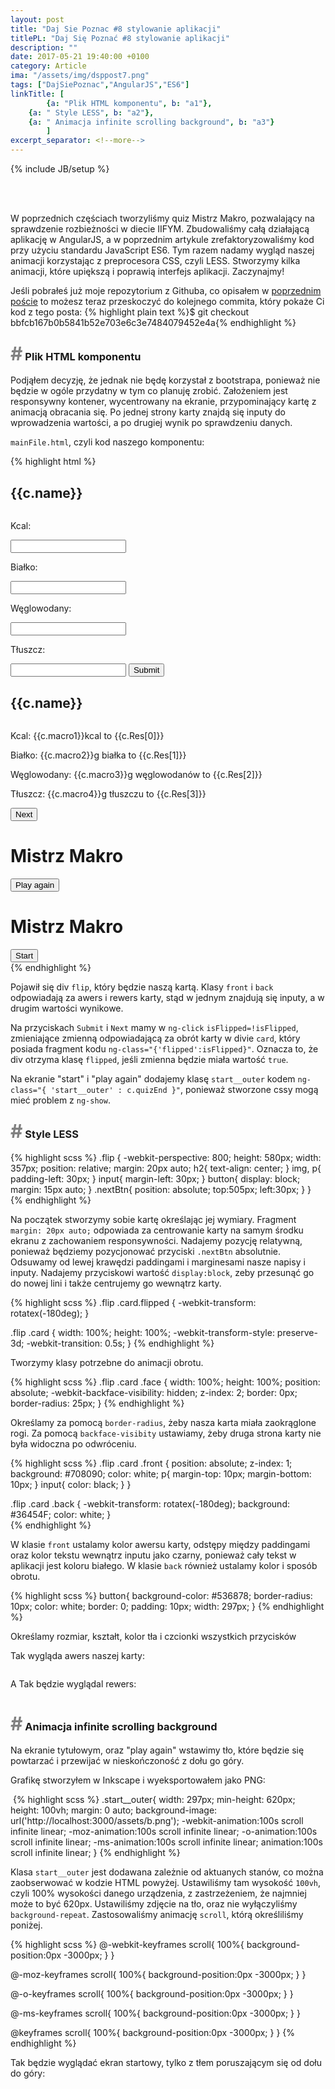 ```yaml
---
layout: post
title: "Daj Sie Poznac #8 stylowanie aplikacji"
titlePL: "Daj Się Poznać #8 stylowanie aplikacji"
description: ""
date: 2017-05-21 19:40:00 +0100
category: Article
ima: "/assets/img/dsppost7.png"
tags: ["DajSiePoznac","AngularJS","ES6"]
linkTitle: [ 
		{a: "Plik HTML komponentu", b: "a1"},
    {a: " Style LESS", b: "a2"},
    {a: " Animacja infinite scrolling background", b: "a3"}
		]
excerpt_separator: <!--more-->
---
```

{% include JB/setup %}
<!-- {% highlight js %} 
{% endhighlight %} -->
<center>	
<img src="{{ site.baseurl }}/assets/img/DSP.png" alt="" style="display: inline-block; padding-right: 20px;">
<img src="{{ site.baseurl }}/assets/img/angular.png" alt="" style="display: inline-block;">
</center><br>
<p>W poprzednich częściach tworzyliśmy quiz Mistrz Makro, pozwalający na sprawdzenie rozbieżności w diecie IIFYM. Zbudowaliśmy całą działającą aplikację w AngularJS, a w poprzednim artykule zrefaktoryzowaliśmy kod przy użyciu standardu JavaScript ES6. Tym razem nadamy wygląd naszej animacji korzystając z preprocesora CSS, czyli LESS. Stworzymy kilka animacji, które upiększą i poprawią interfejs aplikacji. Zaczynajmy!</p><!--more-->

<x>Jeśli pobrałeś już moje repozytorium z Githuba, co opisałem w <a href="http://www.idaszak.com/article/2017/03/23/daj-sie-poznac-2-projekt-konkursowy-mistrzmakro">poprzednim poście</a> to możesz teraz przeskoczyć do kolejnego commita, który pokaże Ci kod z tego posta:</x>
{% highlight plain text %}$ git checkout bbfcb167b0b5841b52e703e6c3e7484079452e4a{% endhighlight %}

<h3 id="a1"><span style="color:gray; font-size: 30px;">#</span> Plik HTML komponentu</h3>
<p>Podjąłem decyzję, że jednak nie będę korzystał z bootstrapa, ponieważ nie będzie w ogóle przydatny w tym co planuję zrobić. Założeniem jest responsywny kontener, wycentrowany na ekranie, przypominający kartę z animacją obracania się. Po jednej strony karty znajdą się inputy do wprowadzenia wartości, a po drugiej wynik po sprawdzeniu danych.</p>
<p><code>mainFile.html</code>, czyli kod naszego komponentu:</p>
{% highlight html %} 
  <div class="container" ng-show="c.inProgress">
  <div class="flip" ng-show="!c.quizEnd"> 
    <div class="card" ng-class="{'flipped':isFlipped}">
      <div class="face front"> 
        <h2>{{c.name}}</h2>
        <img ng-src="/assets/{{c.img}}">
        <p>Kcal:</p><input type="number" ng-model="c.macro1">
        <p>Białko:</p><input type="number" ng-model="c.macro2">
        <p>Węglowodany:</p><input type="number" ng-model="c.macro3">
        <p>Tłuszcz:</p><input type="number" ng-model="c.macro4">
        <button class="nextBtn" ng-click="c.check(); isFlipped=!isFlipped" ng-show="c.answerMode">Submit</button>
      </div> 
      <div class="face back"> 
        <h2>{{c.name}}</h2>
        <img ng-src="/assets/{{c.img}}">
        <p>Kcal: {{c.macro1}}kcal to {{c.Res[0]}}</p>
        <p>Białko: {{c.macro2}}g białka to {{c.Res[1]}}</p>
        <p>Węglowodany: {{c.macro3}}g węglowodanów to {{c.Res[2]}}</p>
        <p>Tłuszcz: {{c.macro4}}g tłuszczu to {{c.Res[3]}}</p>
        <button class="text-center nextBtn" ng-click="isFlipped=!isFlipped; c.nextQuestion()">Next</button>
      </div> 
    </div> 
  </div>
  <div class="container" ng-class="{ 'start__outer' : c.quizEnd }">
    <div ng-show="c.quizEnd" class="midButton">
      <h1>Mistrz Makro</h1>
      <button ng-click="c.reset()">Play again</button>
    </div>
  </div>
</div>

<div class="container" ng-class="{ 'start__outer' : !c.inProgress }">
  <div class="midButton" ng-show="!c.inProgress">
    <h1>Mistrz Makro</h1>
    <button ng-click="c.start()">Start</button>
  </div>
</div>
{% endhighlight %}

<p>Pojawił się div <code>flip</code>, który będzie naszą kartą. Klasy <code>front</code> i <code>back</code> odpowiadają za awers i rewers karty, stąd w jednym znajdują się inputy, a w drugim wartości wynikowe.</p>
<p>Na przyciskach <code>Submit</code> i <code>Next</code> mamy w <code>ng-click</code> <code>isFlipped=!isFlipped</code>, zmieniające zmienną odpowiadającą za obrót karty w divie <code>card</code>, który posiada fragment kodu <code>ng-class="{'flipped':isFlipped}"</code>. Oznacza to, że div otrzyma klasę <code>flipped</code>, jeśli zmienna będzie miała wartość <code>true</code>.</p>
<p>Na ekranie "start" i "play again" dodajemy klasę <code>start__outer</code> kodem <code>ng-class="{ 'start__outer' : c.quizEnd }"</code>, ponieważ stworzone cssy mogą mieć problem z <code>ng-show</code>.</p>

<h3 id="a2"><span style="color:gray; font-size: 30px;">#</span> Style LESS</h3>
{% highlight scss %} 
.flip {
  -webkit-perspective: 800;
  height: 580px;
  width: 357px;
  position: relative;
  margin: 20px auto;
  h2{
    text-align: center;
  }
  img, p{
    padding-left: 30px;
  }
  input{
    margin-left: 30px;
  }
  button{
    display: block;
    margin: 15px auto;
  }
  .nextBtn{
    position: absolute;
    top:505px;
    left:30px;
  }
}
{% endhighlight %}
<p>Na początek stworzymy sobie kartę określając jej wymiary. Fragment <code>margin: 20px auto;</code> odpowiada za centrowanie karty na samym środku ekranu z zachowaniem responsywności. Nadajemy pozycję relatywną, ponieważ będziemy pozycjonować przyciski <code>.nextBtn</code> absolutnie. Odsuwamy od lewej krawędzi paddingami i marginesami nasze napisy i inputy. Nadajemy przyciskowi wartość <code>display:block</code>, zeby przesunąć go do nowej lini i także centrujemy go wewnątrz karty.</p>
{% highlight scss %} 
.flip .card.flipped {
  -webkit-transform: rotatex(-180deg);
}

.flip .card {
  width: 100%;
  height: 100%;
  -webkit-transform-style: preserve-3d;
  -webkit-transition: 0.5s;
}
{% endhighlight %}
<p>Tworzymy klasy potrzebne do animacji obrotu.</p>
{% highlight scss %} 
.flip .card .face {
  width: 100%;
  height: 100%;
  position: absolute;
  -webkit-backface-visibility: hidden;
  z-index: 2;
  border: 0px;
  border-radius: 25px;
}
{% endhighlight %}
<p>Określamy za pomocą <code>border-radius</code>, żeby nasza karta miała zaokrąglone rogi. Za pomocą <code>backface-visibity</code> ustawiamy, żeby druga strona karty nie była widoczna po odwróceniu.</p>
{% highlight scss %} 
.flip .card .front {
  position: absolute;
  z-index: 1;
  background: #708090;
  color: white;
  p{
    margin-top: 10px;
    margin-bottom: 10px;
  }
  input{
    color: black;
  }
}

.flip .card .back {
  -webkit-transform: rotatex(-180deg);
  background: #36454F;
  color: white;
}  
{% endhighlight %}
<p>W klasie <code>front</code> ustalamy kolor awersu karty, odstępy między paddingami oraz kolor tekstu wewnątrz inputu jako czarny, ponieważ cały tekst w aplikacji jest koloru białego. W klasie <code>back</code> również ustalamy kolor i sposób obrotu.</p>
{% highlight scss %} 
button{
  background-color: #536878;
  border-radius: 10px;
  color: white;
  border: 0;
  padding: 10px;
  width: 297px;
} 
{% endhighlight %}
<p>Określamy rozmiar, kształt, kolor tła i czcionki wszystkich przycisków</p>
<p>Tak wygląda awers naszej karty:</p>
<img src="{{ site.baseurl }}/assets/img/DSP8_3.png" alt="">
<p>A Tak będzie wyglądal rewers:</p>
<img src="{{ site.baseurl }}/assets/img/DSP8_4.png" alt="">
<h3 id="a3"><span style="color:gray; font-size: 30px;">#</span> Animacja infinite scrolling background</h3>
<p>Na ekranie tytułowym, oraz "play again" wstawimy tło, które będzie się powtarzać i przewijać w nieskończoność z dołu go góry.</p>
<p>Grafikę stworzyłem w Inkscape i wyeksportowałem jako PNG:</p>
<img src="{{ site.baseurl }}/assets/img/DSP8_1.png" alt="">
{% highlight scss %} 
.start__outer{
  width: 297px;
  min-height: 620px;
  height: 100vh;
  margin: 0 auto;
  background-image: url('http://localhost:3000/assets/b.png');  
  -webkit-animation:100s scroll infinite linear;
  -moz-animation:100s scroll infinite linear;
  -o-animation:100s scroll infinite linear;
  -ms-animation:100s scroll infinite linear;
  animation:100s scroll infinite linear;
}
{% endhighlight %}
<p>Klasa <code>start__outer</code> jest dodawana zależnie od aktuanych stanów, co można zaobserwować w kodzie HTML powyżej. Ustawiliśmy tam wysokość <code>100vh</code>, czyli 100% wysokości danego urządzenia, z zastrzeżeniem, że najmniej może to być 620px. Ustawiliśmy zdjęcie na tło, oraz nie wyłączyliśmy <code>background-repeat</code>. Zastosowaliśmy animację <code>scroll</code>, którą określiliśmy poniżej.</p>
{% highlight scss %} 
@-webkit-keyframes scroll{
  100%{
    background-position:0px -3000px;
  }
}

@-moz-keyframes scroll{
  100%{
    background-position:0px -3000px;
  }
}

@-o-keyframes scroll{
  100%{
    background-position:0px -3000px;
  }
}

@-ms-keyframes scroll{
  100%{
    background-position:0px -3000px;
  }
}

@keyframes scroll{
  100%{
    background-position:0px -3000px;
  }
}
{% endhighlight %}
<p>Tak będzie wyglądać ekran startowy, tylko z tłem poruszającym się od dołu do góry:</p>
<img src="{{ site.baseurl }}/assets/img/DSP8_2.png" alt="">
